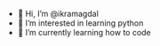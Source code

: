 - 👋 Hi, I’m @ikramagdal
- 👀 I’m interested in learning python 
- 🌱 I’m currently learning how to code
<!---
ikramagdal/ikramagdal is a ✨ special ✨ repository because its `README.md` (this file) appears on your GitHub profile.
You can click the Preview link to take a look at your changes.
--->
